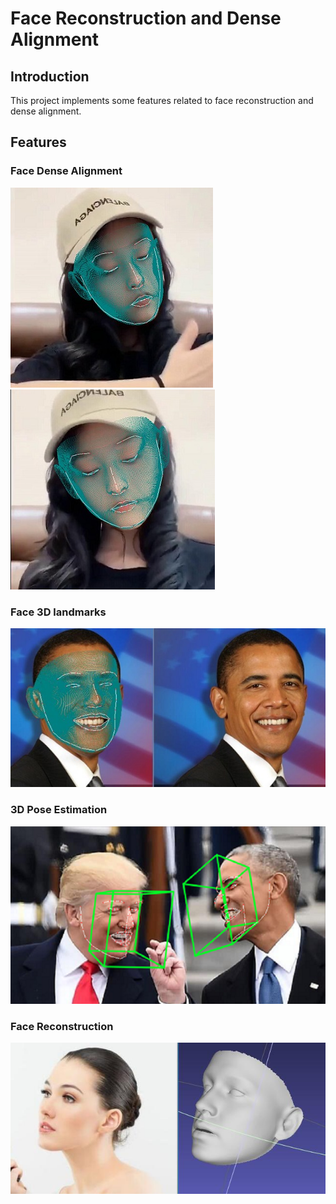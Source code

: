 # Face Reconstruction and Dense Alignment
    
## Introduction
    
   This project implements some features related to face reconstruction and dense alignment.  

## Features

### Face Dense Alignment
    
  ![image](results/da.jpg)   ![image](results/da2.jpg)  

    
### Face 3D landmarks
  ![image](results/3d.jpg)   


### 3D Pose Estimation
  ![image](results/pose.jpg)   

   
### Face Reconstruction
  ![image](results/fr.jpg)   


